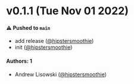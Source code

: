 # v0.1.1 (Tue Nov 01 2022)

#### ⚠️ Pushed to `main`

- add release ([@hipstersmoothie](https://github.com/hipstersmoothie))
- init ([@hipstersmoothie](https://github.com/hipstersmoothie))

#### Authors: 1

- Andrew Lisowski ([@hipstersmoothie](https://github.com/hipstersmoothie))
